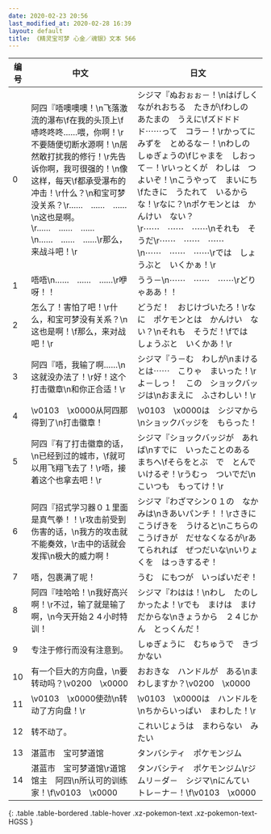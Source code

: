 ```yaml
---
date: 2020-02-23 20:56
last_modified_at: 2020-02-28 16:39
layout: default
title: 《精灵宝可梦 心金／魂银》文本 566
---
```

| 编号 | 中文 | 日文 |
| ---- | ---- | ---- |
| 0 | 阿四『唔噢噢噢！\n飞落激流的瀑布\f在我的头顶上\f哧咚咚咚……喂，你啊！\r不要随便切断水源啊！\n居然敢打扰我的修行！\r先告诉你啊，我可很强的！\n像这样，每天\f都承受瀑布的冲击！\r什么？\n和宝可梦没关系？\r……　……　……\n这也是啊。\r……　……　……\n……　……　……\r那么，来战斗吧！\r | シジマ『ぬおぉぉ－！\nはげしく　ながれおちる　たきが\fわしの　あたまの　うえに\fズドドドド⋯⋯って　コラ－！\rかってに　みずを　とめるな－！\nわしの　しゅぎょうの\fじゃまを　しおって－！\rいっとくが　わしは　つよいぞ！\nこうやって　まいにち\fたきに　うたれて　いるからな！\rなに？\nポケモンとは　かんけい　ない？\r⋯⋯　⋯⋯　⋯⋯\nそれも　そうだ\r⋯⋯　⋯⋯　⋯⋯\n⋯⋯　⋯⋯　⋯⋯\rでは　しょうぶと　いくかぁ！\r |
| 1 | 唔唔\n……　……　……\r咿呀！！ | うう－\n⋯⋯　⋯⋯　⋯⋯\rどりゃああ！！ |
| 2 | 怎么了！害怕了吧！\r什么，和宝可梦没有关系？\n这也是啊！\f那么，来对战吧！\r | どうだ！　おじけづいたろ！\rなに　ポケモンとは　かんけい　ない？\nそれも　そうだ！\fでは　しょうぶと　いくかあ！\r |
| 3 | 阿四『唔，我输了啊……\n这就没办法了！\r好！这个打击徽章\n和你正合适！\r | シジマ『う－む　わしが\nまけるとは⋯⋯　こりゃ　まいった！\rよ－しっ！　この　ショックバッジは\nおまえに　ふさわしい！\r |
| 4 | \v0103　\x0000从阿四那得到了\n打击徽章！ | \v0103　\x0000は　シジマから\nショックバッジを　もらった！ |
| 5 | 阿四『有了打击徽章的话，\n已经到过的城市，\f就可以用飞翔飞去了！\r唔，接着这个也拿去吧！\r | シジマ『ショックバッジが　あれば\nすでに　いったことのある　まちへ\fそらをとぶ　で　とんで　いけるぞ！\rうむっ　ついでだ\nこいつも　もってけ！\r |
| 6 | 阿四『招式学习器０１里面是真气拳！！\r攻击前受到伤害的话，\n我方的攻击就不能奏效，\r击中的话就会发挥\n极大的威力啊！ | シジマ『わざマシン０１の　なかみは\nきあいパンチ！！\rさきに　こうげきを　うけると\nこちらの　こうげきが　だせなくなるが\rあてられれば　ぜつだいな\nいりょくを　はっきするぞ！ |
| 7 | 唔，包裹满了呢！ | うむ　にもつが　いっぱいだぞ！ |
| 8 | 阿四『哇哈哈！\n我好高兴啊！\r不过，输了就是输了啊，\n今天开始２４小时特训！ | シジマ『わはは！\nわし　たのしかったよ！\rでも　まけは　まけ　だからな\nきょうから　２４じかん　とっくんだ！ |
| 9 | 专注于修行而没有注意到。 | しゅぎょうに　むちゅうで　きづかない |
| 10 | 有一个巨大的方向盘，\n要转动吗？\v0200　\x0000 | おおきな　ハンドルが　ある\nまわしますか？\v0200　\x0000 |
| 11 | \v0103　\x0000使劲\n转动了方向盘！\r | \v0103　\x0000は　ハンドルを\nちからいっぱい　まわした！\r |
| 12 | 转不动了。 | これいじょうは　まわらない　みたい |
| 13 | 湛蓝市　宝可梦道馆 | タンバシティ　ポケモンジム |
| 14 | 湛蓝市　宝可梦道馆\r道馆馆主　阿四\n所认可的训练家！\f\v0103　\x0000 | タンバシティ　ポケモンジム\rジムリ－ダ－　シジマ\nにんてい　トレ－ナ－！\f\v0103　\x0000 |
{: .table .table-bordered .table-hover .xz-pokemon-text .xz-pokemon-text-HGSS }